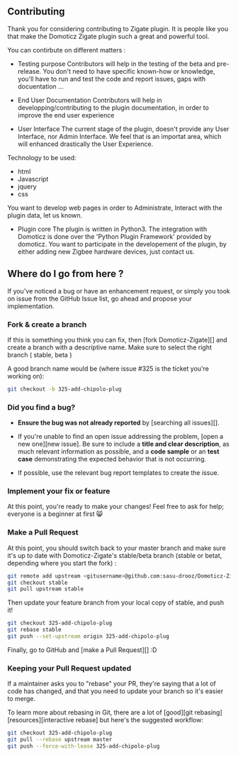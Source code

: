 ## Contributing
Thank you for considering contributing to Zigate plugin. It is people like you that make the Domoticz Zigate plugin such a great and powerful tool.

You can contirbute on different matters :

* Testing purpose 
Contributors will help in the testing of the beta and pre-release.
You don't need to have specific known-how or knowledge, you'll have to run and test the code and report issues, gaps with docuentation ...

* End User Documentation
Contributors will help in developping/contributing to the plugin documentation, in order to improve the end user experience

* User Interface
The current stage of the plugin, doesn't provide any User Interface, nor Admin Interface.
We feel that is an importat area, which will enhanced drastically the User Experience.

Technology to be used:
- html 
- Javascript 
- jquery
- css

You want to develop web pages in order to Administrate, Interact with the plugin data, let us known.

* Plugin core
The plugin is written in Python3. The integration with Domoticz is done over the 'Python Plugin Framework' provided by domoticz.
You want to participate in the developement of the plugin, by either adding new Zigbee hardware devices, just contact us.


## Where do I go from here ?
If you've noticed a bug or have an enhancement request, or simply you took on issue from the GitHub Issue list, go ahead and propose your implementation.

### Fork & create a branch

If this is something you think you can fix, then [fork Domoticz-Zigate][] and
create a branch with a descriptive name. Make sure to select the right branch ( stable, beta )

A good branch name would be (where issue #325 is the ticket you're working on):

```sh
git checkout -b 325-add-chipolo-plug
```

### Did you find a bug?

* **Ensure the bug was not already reported** by [searching all issues][].

* If you're unable to find an open issue addressing the problem,
  [open a new one][new issue]. Be sure to include a **title and clear
  description**, as much relevant information as possible, and a **code sample**
  or an **test case** demonstrating the expected behavior that is not
  occurring.

* If possible, use the relevant bug report templates to create the issue.

### Implement your fix or feature

At this point, you're ready to make your changes! Feel free to ask for help;
everyone is a beginner at first :smile_cat:

### Make a Pull Request

At this point, you should switch back to your master branch and make sure it's
up to date with Domoticz-Zigate's stable/beta branch (stable or betat, depending where you start the fork) :

```sh
git remote add upstream <gitusername>@github.com:sasu-drooz/Domoticz-Zigate.git
git checkout stable
git pull upstream stable
```
Then update your feature branch from your local copy of stable, and push it!

```sh
git checkout 325-add-chipolo-plug
git rebase stable
git push --set-upstream origin 325-add-chipolo-plug
```

Finally, go to GitHub and [make a Pull Request][] :D

### Keeping your Pull Request updated

If a maintainer asks you to "rebase" your PR, they're saying that a lot of code
has changed, and that you need to update your branch so it's easier to merge.

To learn more about rebasing in Git, there are a lot of [good][git rebasing]
[resources][interactive rebase] but here's the suggested workflow:

```sh
git checkout 325-add-chipolo-plug
git pull --rebase upstream master
git push --force-with-lease 325-add-chipolo-plug
```

